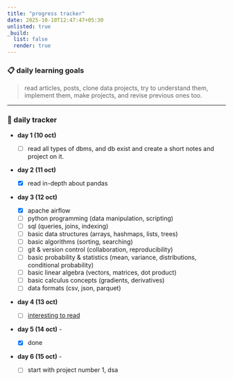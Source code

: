 ```yaml
---
title: "progress tracker"
date: 2025-10-10T12:47:47+05:30
unlisted: true
_build:
  list: false
  render: true
---
```


### 📋 daily learning goals

> read articles, posts, clone data projects, try to understand them, implement them, make projects, and revise previous ones too.

---

### 📅 daily tracker

- **day 1 (10 oct)**

  - [ ] read all types of dbms, and db exist and create a short notes and project on it.

- **day 2 (11 oct)**

  - [x] read in-depth about pandas

- **day 3 (12 oct)**

  - [x] apache airflow
  - [ ] python programming (data manipulation, scripting)
  - [ ] sql (queries, joins, indexing)
  - [ ] basic data structures (arrays, hashmaps, lists, trees)
  - [ ] basic algorithms (sorting, searching)
  - [ ] git & version control (collaboration, reproducibility)
  - [ ] basic probability & statistics (mean, variance, distributions, conditional probability)
  - [ ] basic linear algebra (vectors, matrices, dot product)
  - [ ] basic calculus concepts (gradients, derivatives)
  - [ ] data formats (csv, json, parquet)

- **day 4 (13 oct)**

  - [ ] [interesting to read](https://medium.com/projectpro/these-4-data-engineering-portfolio-projects-will-get-you-hired-for-ai-roles-cc28cb9b64cd)

- **day 5 (14 oct)** -

  - [x] done

- **day 6 (15 oct)** -

  - [ ] start with project number 1, dsa

